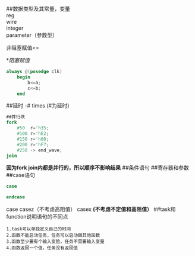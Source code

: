 
##数据类型及其常量，变量  
reg  
wire  
integer  
parameter（参数型）

非阻塞赋值<=

**阻塞赋值*
```verilog
always @(posedge clk)
    begin
        b<=a;
        c<=b;
    end
```

##延时
-# times
(#为延时)
```verilog
##并行块
fork
    #50  r='h35;
    #100 r='hE2;
    #150 r='h00;
    #200 r='hF7;
    #250 -> end_wave;
join
```
**因为fork join内都是并行的，所以顺序不影响结果**
##条件语句
##寄存器和参数
##case语句
```verilog
case

endcase
```
case
casez（不考虑高阻值）
casex **(不考虑不定值和高阻值）**
##task和function说明语句的不同点
```
1.task可以单独定义自己的时间
2.函数不能启动任务，任务可以启动跟其他函数
3.函数至少要有个输入变脸，任务不需要输入变量
4.函数返回一个值，任务没有返回值
```



